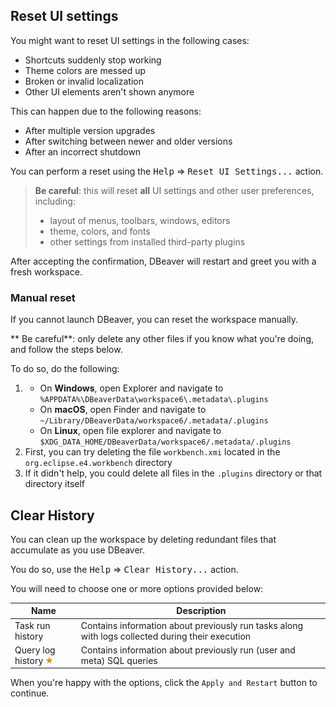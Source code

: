## Reset UI settings

You might want to reset UI settings in the following cases:
- Shortcuts suddenly stop working
- Theme colors are messed up
- Broken or invalid localization
- Other UI elements aren't shown anymore

This can happen due to the following reasons:
- After multiple version upgrades
- After switching between newer and older versions
- After an incorrect shutdown

You can perform a reset using the <kbd>Help</kbd> &rArr; <kbd>Reset UI Settings...</kbd> action.

> **Be careful**: this will reset **all** UI settings and other user preferences, including:
> - layout of menus, toolbars, windows, editors
> - theme, colors, and fonts
> - other settings from installed third-party plugins

After accepting the confirmation, DBeaver will restart and greet you with a fresh workspace.

### Manual reset

If you cannot launch DBeaver, you can reset the workspace manually.

** Be careful**: only delete any other files if you know what you're doing, and follow the steps below. 

To do so, do the following:
1. - On **Windows**, open Explorer and navigate to `%APPDATA%\DBeaverData\workspace6\.metadata\.plugins`
   - On **macOS**, open Finder and navigate to `~/Library/DBeaverData/workspace6/.metadata/.plugins`
   - On **Linux**, open file explorer and navigate to `$XDG_DATA_HOME/DBeaverData/workspace6/.metadata/.plugins`
1. First, you can try deleting the file `workbench.xmi` located in the `org.eclipse.e4.workbench` directory
1. If it didn't help, you could delete all files in the `.plugins` directory or that directory itself

## Clear History

You can clean up the workspace by deleting redundant files that accumulate as you use DBeaver.

You do so, use the <kbd>Help</kbd> &rArr; <kbd>Clear History...</kbd> action.

You will need to choose one or more options provided below:

|Name|Description|
|---|---|
|Task run history|Contains information about previously run tasks along with logs collected during their execution|
|Query log history <img src="images/commercial.png" title="Query history is not persisted between sessions in the community edition"/>|Contains information about previously run (user and meta) SQL queries|

When you're happy with the options, click the `Apply and Restart` button to continue.